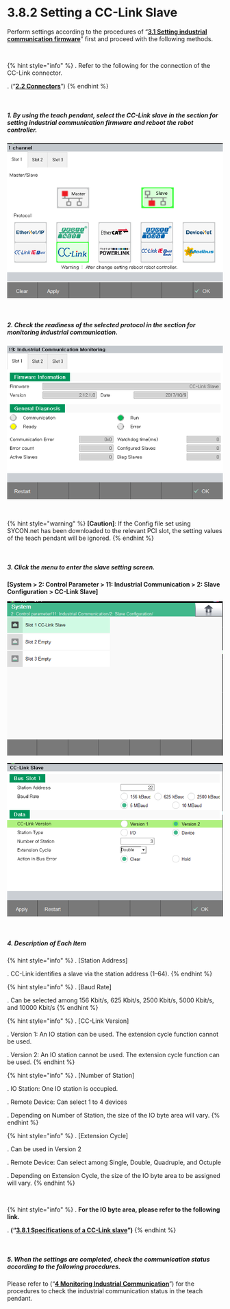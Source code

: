 ﻿# 3.8.2 Setting a CC-Link Slave

Perform settings according to the procedures of “[**3.1 Setting industrial communication firmware**](../../3-settings-industrial-communication/3-1-Settings-firmware.md)” first and proceed with the following methods.

<br>

{% hint style="info" %}
\.      Refer to the following for the connection of the CC-Link connector.

\.      (“[**2.2 Connectors**](../../2-mounting-settings-industrial-communication-card/2-2-Connector.md)”)
{% endhint %}

<br>

##### 1. By using the teach pendant, select the CC-Link slave in the section for setting industrial communication firmware and reboot the robot controller.

![[Figure 3.8.4-1 Firmware Setting]](<../../_assets/3-Settings-Industrial-Communication/3.8-CC-Link/4-Slave_setting/image_1.png>) 

<br>

##### 2. Check the readiness of the selected protocol in the section for monitoring industrial communication.

![[Figure 3.8.4-2 Industrial Communication Monitoring]](<../../_assets/3-Settings-Industrial-Communication/3.8-CC-Link/4-Slave_setting/image_2.png>) 

<br>

{% hint style="warning" %}
**\[Caution]**: If the Config file set using SYCON.net has been downloaded to the relevant PCI slot, the setting values of the teach pendant will be ignored.
{% endhint %}

<br>

##### 3. Click the menu to enter the slave setting screen. 
**\[System > 2: Control Parameter > 11: Industrial Communication > 2: Slave Configuration > CC-Link Slave]**

![[Figure 3.8.4-3 Slave Setting]](<../../_assets/3-Settings-Industrial-Communication/3.8-CC-Link/4-Slave_setting/image_3.png>) 

![[Figure 3.8.4-4 Slave Setting]](<../../_assets/3-Settings-Industrial-Communication/3.8-CC-Link/4-Slave_setting/image_4.png>) 

<br>

##### 4. Description of Each Item

{% hint style="info" %}
\.      [Station Address]

\.      CC-Link identifies a slave via the station address (1–64).
{% endhint %}

{% hint style="info" %}
\.      [Baud Rate]

\.      Can be selected among 156 Kbit/s, 625 Kbit/s, 2500 Kbit/s, 5000 Kbit/s, and 10000 Kbit/s
{% endhint %}

{% hint style="info" %}
\.      [CC-Link Version]

\.      Version 1: An IO station can be used. The extension cycle function cannot be used.

\.      Version 2: An IO station cannot be used. The extension cycle function can be used.
{% endhint %}

{% hint style="info" %}
\.      [Number of Station]

\.      IO Station: One IO station is occupied.

\.      Remote Device: Can select 1 to 4 devices

\.      Depending on Number of Station, the size of the IO byte area will vary.
{% endhint %}

{% hint style="info" %}
\.      [Extension Cycle]

\.      Can be used in Version 2

\.      Remote Device: Can select among Single, Double, Quadruple, and Octuple

\.      Depending on Extension Cycle, the size of the IO byte area to be assigned will vary. 
{% endhint %}

<br>

{% hint style="info" %}
\.      **For the IO byte area, please refer to the following link.**

\.      **(“[**3.8.1 Specifications of a CC-Link slave**](../../3-settings-industrial-communication/3-8-CC-Link/3-8-1-Specification-CC-Link-Slave.md)”)**
{% endhint %}

<br>

##### 5. When the settings are completed, check the communication status according to the following procedures.

Please refer to (“[**4 Monitoring Industrial Communication**](../../4-monitoring-industrial-communication/README.md)”) for the procedures to check the industrial communication status in the teach pendant.
